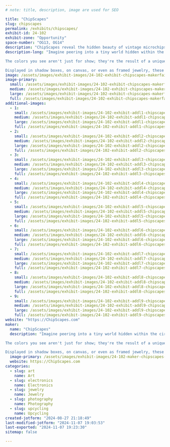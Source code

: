 ```yaml
---
# note: title, description, image are used for SEO

title: "ChipScapes"
slug: chipscapes
permalink: /exhibits/chipscapes/
exhibit-id: 24-102
exhibit-zone: "Opportunity"
space-number: "OG13, OG14"
description: "ChipScapes reveal the hidden beauty of vintage microchips and their amazing stories."
description-long: "Imagine peering into a tiny world hidden within the circuits of a vintage microchip. ChipScapes take you on a journey into these microscopic landscapes, transforming the silvery-gray silicon of computer chips into vibrant, colorful works of art. Using a microscope and specialized lighting, I reveal the hidden beauty of these chips, turning the ordinary into the extraordinary.

The colors you see aren't just for show; they're the result of a unique prism effect created by the interplay of light with the intricate layers of the chip's construction. Each piece is crafted from vintage microprocessors and memory chips, mostly from the 1970s and 1980s, and each tells its own story of technological history and innovation.

Displayed in shadow boxes, on canvas, or even as framed jewelry, these artworks are more than just visual wonders—they're pieces of history, cherished by museums around the world. When I showcase these ChipScapes, I bring along a table, display grids, and a microscope, inviting you to see the magic of microchips up close and personal."
image: /assets/images/exhibit-images/24-102-exhibit-chipscapes-makerfairebloom-large.jpg
image-primary: 
  small: /assets/images/exhibit-images/24-102-exhibit-chipscapes-makerfairebloom-small.jpg
  medium: /assets/images/exhibit-images/24-102-exhibit-chipscapes-makerfairebloom-medium.jpg
  large: /assets/images/exhibit-images/24-102-exhibit-chipscapes-makerfairebloom-large.jpg
  full: /assets/images/exhibit-images/24-102-exhibit-chipscapes-makerfairebloom-full.jpg
additional-images: 
  - 1:
    small: /assets/images/exhibit-images/24-102-exhibit-addl1-chipscapes-four-blooms-small-small.jpg
    medium: /assets/images/exhibit-images/24-102-exhibit-addl1-chipscapes-four-blooms-small-medium.jpg
    large: /assets/images/exhibit-images/24-102-exhibit-addl1-chipscapes-four-blooms-small-large.jpg
    full: /assets/images/exhibit-images/24-102-exhibit-addl1-chipscapes-four-blooms-small-full.jpg
  - 2:
    small: /assets/images/exhibit-images/24-102-exhibit-addl2-chipscapes-game-tech-small.jpg
    medium: /assets/images/exhibit-images/24-102-exhibit-addl2-chipscapes-game-tech-medium.jpg
    large: /assets/images/exhibit-images/24-102-exhibit-addl2-chipscapes-game-tech-large.jpg
    full: /assets/images/exhibit-images/24-102-exhibit-addl2-chipscapes-game-tech-full.jpg
  - 3:
    small: /assets/images/exhibit-images/24-102-exhibit-addl3-chipscapes-img-7669-small.jpeg
    medium: /assets/images/exhibit-images/24-102-exhibit-addl3-chipscapes-img-7669-medium.jpeg
    large: /assets/images/exhibit-images/24-102-exhibit-addl3-chipscapes-img-7669-large.jpeg
    full: /assets/images/exhibit-images/24-102-exhibit-addl3-chipscapes-img-7669-full.jpeg
  - 4:
    small: /assets/images/exhibit-images/24-102-exhibit-addl4-chipscapes-img-7848-small.jpeg
    medium: /assets/images/exhibit-images/24-102-exhibit-addl4-chipscapes-img-7848-medium.jpeg
    large: /assets/images/exhibit-images/24-102-exhibit-addl4-chipscapes-img-7848-large.jpeg
    full: /assets/images/exhibit-images/24-102-exhibit-addl4-chipscapes-img-7848-full.jpeg
  - 5:
    small: /assets/images/exhibit-images/24-102-exhibit-addl5-chipscapes-img-8132-small.jpeg
    medium: /assets/images/exhibit-images/24-102-exhibit-addl5-chipscapes-img-8132-medium.jpeg
    large: /assets/images/exhibit-images/24-102-exhibit-addl5-chipscapes-img-8132-large.jpeg
    full: /assets/images/exhibit-images/24-102-exhibit-addl5-chipscapes-img-8132-full.jpeg
  - 6:
    small: /assets/images/exhibit-images/24-102-exhibit-addl6-chipscapes-img-8135-small.jpeg
    medium: /assets/images/exhibit-images/24-102-exhibit-addl6-chipscapes-img-8135-medium.jpeg
    large: /assets/images/exhibit-images/24-102-exhibit-addl6-chipscapes-img-8135-large.jpeg
    full: /assets/images/exhibit-images/24-102-exhibit-addl6-chipscapes-img-8135-full.jpeg
  - 7:
    small: /assets/images/exhibit-images/24-102-exhibit-addl7-chipscapes-intel-history-small.jpg
    medium: /assets/images/exhibit-images/24-102-exhibit-addl7-chipscapes-intel-history-medium.jpg
    large: /assets/images/exhibit-images/24-102-exhibit-addl7-chipscapes-intel-history-large.jpg
    full: /assets/images/exhibit-images/24-102-exhibit-addl7-chipscapes-intel-history-full.jpg
  - 8:
    small: /assets/images/exhibit-images/24-102-exhibit-addl8-chipscapes-wafer-earrings-small.jpg
    medium: /assets/images/exhibit-images/24-102-exhibit-addl8-chipscapes-wafer-earrings-medium.jpg
    large: /assets/images/exhibit-images/24-102-exhibit-addl8-chipscapes-wafer-earrings-large.jpg
    full: /assets/images/exhibit-images/24-102-exhibit-addl8-chipscapes-wafer-earrings-full.jpg
  - 9:
    small: /assets/images/exhibit-images/24-102-exhibit-addl9-chipscapes-wafer-logic-chips-small.jpg
    medium: /assets/images/exhibit-images/24-102-exhibit-addl9-chipscapes-wafer-logic-chips-medium.jpg
    large: /assets/images/exhibit-images/24-102-exhibit-addl9-chipscapes-wafer-logic-chips-large.jpg
    full: /assets/images/exhibit-images/24-102-exhibit-addl9-chipscapes-wafer-logic-chips-full.jpg
website: "https://ChipScapes.com"
maker: 
  name: "ChipScapes"
  description: "Imagine peering into a tiny world hidden within the circuits of a vintage microchip. ChipScapes take you on a journey into these microscopic landscapes, transforming the silvery-gray silicon of computer chips into vibrant, colorful works of art. Using a microscope and specialized lighting, I reveal the hidden beauty of these chips, turning the ordinary into the extraordinary.

The colors you see aren't just for show; they're the result of a unique prism effect created by the interplay of light with the intricate layers of the chip's construction. Each piece is crafted from vintage microprocessors and memory chips, mostly from the 1970s and 1980s, and each tells its own story of technological history and innovation.

Displayed in shadow boxes, on canvas, or even as framed jewelry, these artworks are more than just visual wonders—they're pieces of history, cherished by museums around the world. When I showcase these ChipScapes, I bring along a table, display grids, and a microscope, inviting you to see the magic of microchips up close and personal."
  image-primary: /assets/images/exhibit-images/24-102-maker-chipscapes-chipscapes-logo-new-medium.jpg
  website: https://ChipScapes.com
categories: 
  - slug: art
    name: Art
  - slug: electronics
    name: Electronics
  - slug: jewelry
    name: Jewelry
  - slug: photography
    name: Photography
  - slug: upcycling
    name: Upcycling
created-jotform: "2024-08-27 21:18:49"
last-modified-jotform: "2024-11-07 19:03:53"
last-exported: "2024-11-07 19:23:30"
sitemap: false

---
```

